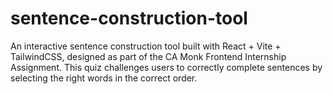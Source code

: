 # sentence-construction-tool
An interactive sentence construction tool built with React + Vite + TailwindCSS, designed as part of the CA Monk Frontend Internship Assignment. This quiz challenges users to correctly complete sentences by selecting the right words in the correct order.

